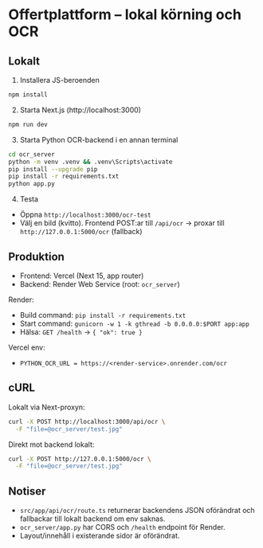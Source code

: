 # Offertplattform – lokal körning och OCR

## Lokalt

1. Installera JS-beroenden
```bash
npm install
```
2. Starta Next.js (http://localhost:3000)
```bash
npm run dev
```
3. Starta Python OCR-backend i en annan terminal
```bash
cd ocr_server
python -m venv .venv && .venv\Scripts\activate
pip install --upgrade pip
pip install -r requirements.txt
python app.py
```
4. Testa
- Öppna `http://localhost:3000/ocr-test`
- Välj en bild (kvitto). Frontend POST:ar till `/api/ocr` → proxar till `http://127.0.0.1:5000/ocr` (fallback)

## Produktion

- Frontend: Vercel (Next 15, app router)
- Backend: Render Web Service (root: `ocr_server`)

Render:
- Build command: `pip install -r requirements.txt`
- Start command: `gunicorn -w 1 -k gthread -b 0.0.0.0:$PORT app:app`
- Hälsa: `GET /health` → `{ "ok": true }`

Vercel env:
- `PYTHON_OCR_URL = https://<render-service>.onrender.com/ocr`

## cURL

Lokalt via Next-proxyn:
```bash
curl -X POST http://localhost:3000/api/ocr \
  -F "file=@ocr_server/test.jpg"
```
Direkt mot backend lokalt:
```bash
curl -X POST http://127.0.0.1:5000/ocr \
  -F "file=@ocr_server/test.jpg"
```

## Notiser
- `src/app/api/ocr/route.ts` returnerar backendens JSON oförändrat och fallbackar till lokalt backend om env saknas.
- `ocr_server/app.py` har CORS och `/health` endpoint för Render.
- Layout/innehåll i existerande sidor är oförändrat.
